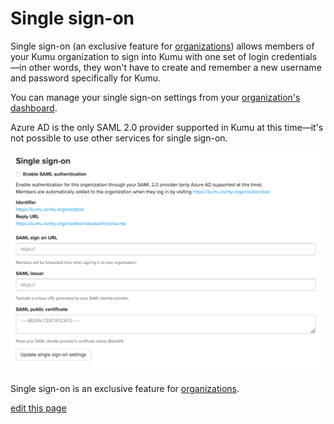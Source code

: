 # Single sign-on

Single sign-on (an exclusive feature for [organizations](/guides/organizations.html)) allows members of your Kumu organization to sign into Kumu with one set of login credentials—in other words, they won't have to create and remember a new username and password specifically for Kumu.

You can manage your single sign-on settings from your [organization's dashboard](/overview/dashboard.html#organization-dashboard).

<p class="alert alert-warning">
  Azure AD is the only SAML 2.0 provider supported in Kumu at this time—it's not possible to use other services for single sign-on.
</p>

![single sign-on settings](/images/single-sign-on-settings.png)

<p class="alert alert-info">
  Single sign-on is an exclusive feature for <a class="alert-link" href="/guides/organizations.html">organizations</a>.
</p>

<span class="edit-link"><a href="https://github.com/kumu/docs/blob/master/guides/single-sign-on.md" target="_blank"><i class="fa fa-github"></i> edit this page</a></span>
